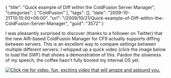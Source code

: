 {
	"title": "Quick example of Diff within the ColdFusion Server Manager",
	"categories": [
		"ColdFusion"
	],
	"tags": [],
	"date": "2009-10-21T10:10:00+06:00",
	"url": "/2009/10/21/Quick-example-of-Diff-within-the-ColdFusion-Server-Manager",
	"guid": "3572"
}

I was pleasantly surprised to discover (thanks to a follower on Twitter) that the new AIR-based ColdFusion Manager for CF9 actually supports diffing between servers. This is an excellent way to compare settings between multiple different servers. I whipped up a quick video (click the image below to load the SWF) that shows a demonstration of this. Pardon the slowness of my speech, the coffee hasn't fully booted my internal OS yet.


<a href="http://www.raymondcamden.com/images/diff.swf"><img src="http://www.coldfusionjedi.com/images/diffshot.png" title="Click me for video, fun, exciting video that will amaze and astound you." border="0" /></a>